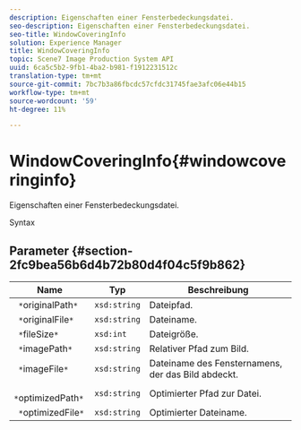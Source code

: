 ```yaml
---
description: Eigenschaften einer Fensterbedeckungsdatei.
seo-description: Eigenschaften einer Fensterbedeckungsdatei.
seo-title: WindowCoveringInfo
solution: Experience Manager
title: WindowCoveringInfo
topic: Scene7 Image Production System API
uuid: 6ca5c5b2-9fb1-4ba2-b981-f1912231512c
translation-type: tm+mt
source-git-commit: 7bc7b3a86fbcdc57cfdc31745fae3afc06e44b15
workflow-type: tm+mt
source-wordcount: '59'
ht-degree: 11%

---
```



# WindowCoveringInfo{#windowcoveringinfo}

Eigenschaften einer Fensterbedeckungsdatei.

Syntax

## Parameter {#section-2fc9bea56b6d4b72b80d4f04c5f9b862}

| Name | Typ | Beschreibung |
|---|---|---|
| ` *`originalPath`*` | `xsd:string` | Dateipfad. |
| ` *`originalFile`*` | `xsd:string` | Dateiname. |
| ` *`fileSize`*` | `xsd:int` | Dateigröße. |
| ` *`imagePath`*` | `xsd:string` | Relativer Pfad zum Bild. |
| ` *`imageFile`*` | `xsd:string` | Dateiname des Fensternamens, der das Bild abdeckt. |
| ` *`optimizedPath`*` | `xsd:string` | Optimierter Pfad zur Datei. |
| ` *`optimizedFile`*` | `xsd:string` | Optimierter Dateiname. |

